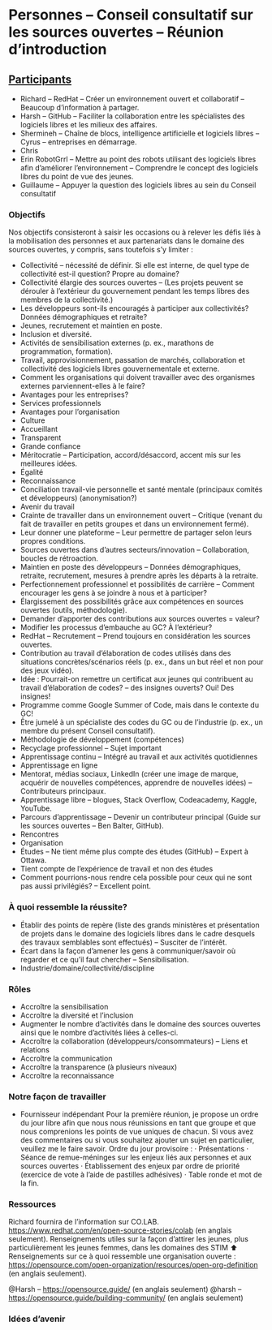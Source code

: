 # Personnes – Conseil consultatif sur les sources ouvertes – Réunion d’introduction
## [Participants](People.md)
* Richard – RedHat – Créer un environnement ouvert et collaboratif – Beaucoup d’information à partager.
* Harsh – GitHub – Faciliter la collaboration entre les spécialistes des logiciels libres et les milieux des affaires.
* Shermineh – Chaîne de blocs, intelligence artificielle et logiciels libres – Cyrus – entreprises en démarrage.
* Chris
* Erin RobotGrrl – Mettre au point des robots utilisant des logiciels libres afin d’améliorer l’environnement – Comprendre le concept des logiciels libres du point de vue des jeunes.
* Guillaume – Appuyer la question des logiciels libres au sein du Conseil consultatif

### Objectifs

Nos objectifs consisteront à saisir les occasions ou à relever les défis liés à la mobilisation des personnes et aux partenariats dans le domaine des sources ouvertes, y compris, sans toutefois s’y limiter :
* Collectivité – nécessité de définir. Si elle est interne, de quel type de collectivité est-il question? Propre au domaine?
* Collectivité élargie des sources ouvertes – (Les projets peuvent se dérouler à l’extérieur du gouvernement pendant les temps libres des membres de la collectivité.)
* Les développeurs sont-ils encouragés à participer aux collectivités? Données démographiques et retraite?
* Jeunes, recrutement et maintien en poste.
* Inclusion et diversité.
* Activités de sensibilisation externes (p. ex., marathons de programmation, formation).
* Travail, approvisionnement, passation de marchés, collaboration et collectivité des logiciels libres gouvernementale et externe.
* Comment les organisations qui doivent travailler avec des organismes externes parviennent-elles à le faire?
* Avantages pour les entreprises?
* Services professionnels
* Avantages pour l’organisation
* Culture
* Accueillant
* Transparent
* Grande confiance
* Méritocratie – Participation, accord/désaccord, accent mis sur les meilleures idées.
* Égalité
* Reconnaissance
* Conciliation travail-vie personnelle et santé mentale (principaux comités et développeurs) (anonymisation?)
* Avenir du travail
* Crainte de travailler dans un environnement ouvert – Critique (venant du fait de travailler en petits groupes et dans un environnement fermé).
* Leur donner une plateforme – Leur permettre de partager selon leurs propres conditions.
* Sources ouvertes dans d’autres secteurs/innovation – Collaboration, boucles de rétroaction.
* Maintien en poste des développeurs – Données démographiques, retraite, recrutement, mesures à prendre après les départs à la retraite.
* Perfectionnement professionnel et possibilités de carrière – Comment encourager les gens à se joindre à nous et à participer?
* Élargissement des possibilités grâce aux compétences en sources ouvertes (outils, méthodologie).
* Demander d’apporter des contributions aux sources ouvertes = valeur?
* Modifier les processus d’embauche au GC? À l’extérieur?
* RedHat – Recrutement – Prend toujours en considération les sources ouvertes.
* Contribution au travail d’élaboration de codes utilisés dans des situations concrètes/scénarios réels (p. ex., dans un but réel et non pour des jeux vidéo).
* Idée : Pourrait-on remettre un certificat aux jeunes qui contribuent au travail d’élaboration de codes? – des insignes ouverts? Oui! Des insignes! 
* Programme comme Google Summer of Code, mais dans le contexte du GC!
* Être jumelé à un spécialiste des codes du GC ou de l’industrie (p. ex., un membre du présent Conseil consultatif).
* Méthodologie de développement (compétences)
* Recyclage professionnel – Sujet important
* Apprentissage continu – Intégré au travail et aux activités quotidiennes
* Apprentissage en ligne
* Mentorat, médias sociaux, LinkedIn (créer une image de marque, acquérir de nouvelles compétences, apprendre de nouvelles idées) – Contributeurs principaux.
* Apprentissage libre – blogues, Stack Overflow, Codeacademy, Kaggle, YouTube.
* Parcours d’apprentissage – Devenir un contributeur principal (Guide sur les sources ouvertes – Ben Balter, GitHub).
* Rencontres
* Organisation
* Études – Ne tient même plus compte des études (GitHub) – Expert à Ottawa.
* Tient compte de l’expérience de travail et non des études
* Comment pourrions-nous rendre cela possible pour ceux qui ne sont pas aussi privilégiés? – Excellent point.

### À quoi ressemble la réussite?
* Établir des points de repère (liste des grands ministères et présentation de projets dans le domaine des logiciels libres dans le cadre desquels des travaux semblables sont effectués) – Susciter de l’intérêt.
* Écart dans la façon d’amener les gens à communiquer/savoir où regarder et ce qu’il faut chercher – Sensibilisation.
* Industrie/domaine/collectivité/discipline

### Rôles
* Accroître la sensibilisation
* Accroître la diversité et l’inclusion
* Augmenter le nombre d’activités dans le domaine des sources ouvertes ainsi que le nombre d’activités liées à celles-ci.
* Accroître la collaboration (développeurs/consommateurs) – Liens et relations
* Accroître la communication
* Accroître la transparence (à plusieurs niveaux)
* Accroître la reconnaissance

###  Notre façon de travailler
* Fournisseur indépendant
Pour la première réunion, je propose un ordre du jour libre afin que nous nous réunissions en tant que groupe et que nous comprenions les points de vue uniques de chacun. Si vous avez des commentaires ou si vous souhaitez ajouter un sujet en particulier, veuillez me le faire savoir. Ordre du jour provisoire : · Présentations · Séance de remue-méninges sur les enjeux liés aux personnes et aux sources ouvertes · Établissement des enjeux par ordre de priorité (exercice de vote à l’aide de pastilles adhésives) · Table ronde et mot de la fin.

### Ressources 

Richard fournira de l’information sur CO.LAB. https://www.redhat.com/en/open-source-stories/colab (en anglais seulement). Renseignements utiles sur la façon d’attirer les jeunes, plus particulièrement les jeunes femmes, dans les domaines des STIM ⬆️ Renseignements sur ce à quoi ressemble une organisation ouverte : https://opensource.com/open-organization/resources/open-org-definition (en anglais seulement).

@Harsh – https://opensource.guide/ (en anglais seulement) @harsh – https://opensource.guide/building-community/ (en anglais seulement)

### Idées d’avenir




